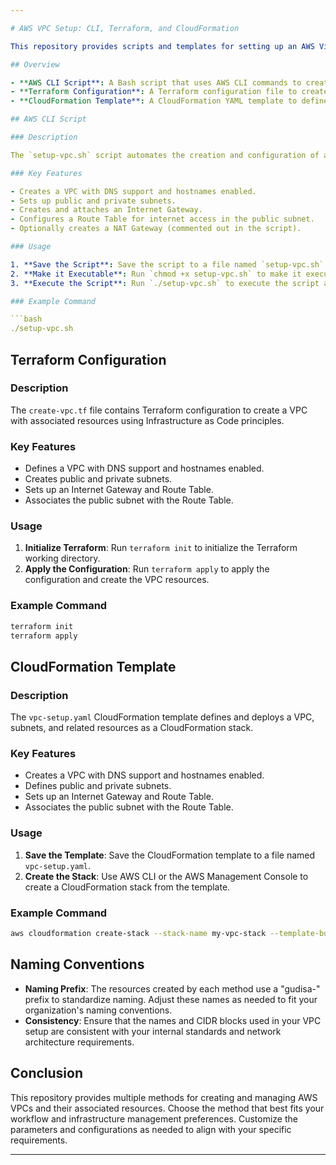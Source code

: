 ```yaml
---

# AWS VPC Setup: CLI, Terraform, and CloudFormation

This repository provides scripts and templates for setting up an AWS Virtual Private Cloud (VPC) using three different methods: AWS CLI, Terraform, and CloudFormation. Each method creates a VPC with public and private subnets, an Internet Gateway, and related networking components. 

## Overview

- **AWS CLI Script**: A Bash script that uses AWS CLI commands to create and configure a VPC and its associated resources.
- **Terraform Configuration**: A Terraform configuration file to create and manage a VPC and its related components using Infrastructure as Code.
- **CloudFormation Template**: A CloudFormation YAML template to define and deploy a VPC and associated resources as a stack.

## AWS CLI Script

### Description

The `setup-vpc.sh` script automates the creation and configuration of a VPC, subnets, an Internet Gateway, and a Route Table using AWS CLI commands.

### Key Features

- Creates a VPC with DNS support and hostnames enabled.
- Sets up public and private subnets.
- Creates and attaches an Internet Gateway.
- Configures a Route Table for internet access in the public subnet.
- Optionally creates a NAT Gateway (commented out in the script).

### Usage

1. **Save the Script**: Save the script to a file named `setup-vpc.sh`.
2. **Make it Executable**: Run `chmod +x setup-vpc.sh` to make it executable.
3. **Execute the Script**: Run `./setup-vpc.sh` to execute the script and create the VPC resources.

### Example Command

```bash
./setup-vpc.sh
```

## Terraform Configuration

### Description

The `create-vpc.tf` file contains Terraform configuration to create a VPC with associated resources using Infrastructure as Code principles.

### Key Features

- Defines a VPC with DNS support and hostnames enabled.
- Creates public and private subnets.
- Sets up an Internet Gateway and Route Table.
- Associates the public subnet with the Route Table.

### Usage

1. **Initialize Terraform**: Run `terraform init` to initialize the Terraform working directory.
2. **Apply the Configuration**: Run `terraform apply` to apply the configuration and create the VPC resources.

### Example Command

```bash
terraform init
terraform apply
```

## CloudFormation Template

### Description

The `vpc-setup.yaml` CloudFormation template defines and deploys a VPC, subnets, and related resources as a CloudFormation stack.

### Key Features

- Creates a VPC with DNS support and hostnames enabled.
- Defines public and private subnets.
- Sets up an Internet Gateway and Route Table.
- Associates the public subnet with the Route Table.

### Usage

1. **Save the Template**: Save the CloudFormation template to a file named `vpc-setup.yaml`.
2. **Create the Stack**: Use AWS CLI or the AWS Management Console to create a CloudFormation stack from the template.

### Example Command

```bash
aws cloudformation create-stack --stack-name my-vpc-stack --template-body file://vpc-setup.yaml --parameters ParameterKey=VpcCidr,ParameterValue=10.0.0.0/16 ParameterKey=PublicSubnetCidr,ParameterValue=10.0.1.0/24 ParameterKey=PrivateSubnetCidr,ParameterValue=10.0.2.0/24
```

## Naming Conventions

- **Naming Prefix**: The resources created by each method use a "gudisa-" prefix to standardize naming. Adjust these names as needed to fit your organization's naming conventions.
- **Consistency**: Ensure that the names and CIDR blocks used in your VPC setup are consistent with your internal standards and network architecture requirements.

## Conclusion

This repository provides multiple methods for creating and managing AWS VPCs and their associated resources. Choose the method that best fits your workflow and infrastructure management preferences. Customize the parameters and configurations as needed to align with your specific requirements.

---
```

